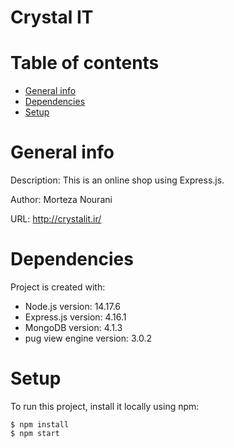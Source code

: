 # Crystal IT

# Table of contents
* [General info](#general-info)
* [Dependencies](#dependencies)
* [Setup](#setup)

# General info
Description:
This is an online shop using Express.js.

Author:
Morteza Nourani

URL:
http://crystalit.ir/
	
# Dependencies
Project is created with:
* Node.js version: 14.17.6
* Express.js version: 4.16.1
* MongoDB version: 4.1.3
* pug view engine version: 3.0.2
	
# Setup
To run this project, install it locally using npm:
```
$ npm install
$ npm start
```